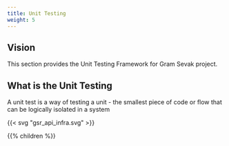 ```yaml
---
title: Unit Testing
weight: 5
---
```


## Vision
This section provides the Unit Testing Framework for Gram Sevak project.

## What is the Unit Testing
A unit test is a way of testing a unit - the smallest piece of code or flow that can be logically isolated in a system

{{< svg "gsr_api_infra.svg" >}}

{{% children  %}}

